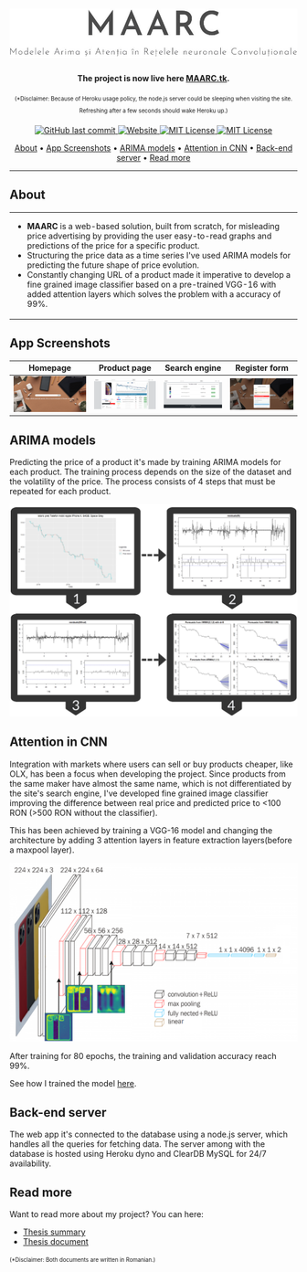 <h1 align="center">
  <a href="http://www.maarc.tk/"><img src="https://github.com/AndreiFlorescu1410/MAARC/blob/master/poze/glogos.png?raw=true" alt="MAARC"></a>
</h1>


<h4 align="center">The project is now live here <a href="http://www.maarc.tk/" target="_blank">MAARC.tk</a>.</h4><p align="center">
<sub><sup>(*Disclaimer: Because of Heroku usage policy, the node.js server could be sleeping when visiting the site. Refreshing after a few seconds should wake Heroku up.)</sup></sub></p>

<p align="center">
    <a href="https://github.com/ArmynC/ArminC-AutoExec/commits/master">
    <img src="https://img.shields.io/github/last-commit/AndreiFlorescu1410/MAARC"
         alt="GitHub last commit">
    <a href="http://www.maarc.tk/">
    <img src="https://img.shields.io/website?url=https%3A%2F%2Fmaarc.herokuapp.com%2F"
         alt="Website">
    <img src="https://img.shields.io/github/languages/count/AndreiFlorescu1410/MAARC?color=light%20green"
         alt="MIT License">   
       <a href="https://opensource.org/licenses/MIT">
    <img src="https://img.shields.io/badge/License-MIT-green.svg"
         alt="MIT License">   
      
      
      
</p>

<p align="center">
  <a href="#about">About</a> •
  <a href="#app-screenshots">App Screenshots</a> •
  <a href="#arima-models">ARIMA models</a> •
  <a href="#attention-in-cnn">Attention in CNN</a> •
  <a href="#back-end-server">Back-end server</a> •
  <a href="#read-more">Read more</a>
</p>

---

## About

<table>
<tr>
<td>
  <ul>
    <li>  <strong>MAARC</strong> is a web-based solution, built from scratch, for misleading price advertising by providing the user easy-to-read graphs and predictions of the price for a specific product. </li>
  <li>Structuring the price data as a time series I've used ARIMA models for predicting the future shape of price evolution. </li>
  <li>Constantly changing URL of a product made it imperative to develop a fine grained image classifier based on a pre-trained VGG-16 with added attention layers which solves the problem with a accuracy of 99%.</li>
</ul>
</p>

</td>
</tr>
</table>


## App Screenshots

Homepage         |  Product page | Search engine       |  Register form
:-------------------------:|:-------------------------:|:-------------------------:|:-------------------------:
<img src="https://github.com/AndreiFlorescu1410/MAARC/blob/master/poze/ghomepage.gif?raw=true" title="Desktop App  Login " width="100%"> |<img src="https://github.com/AndreiFlorescu1410/MAARC/blob/master/poze/gprod.PNG?raw=true" title="Desktop App Open" width="100%">|<img src="https://github.com/AndreiFlorescu1410/MAARC/blob/master/poze/gsearch.PNG?raw=true" title="Web App  PC  Drivers" width="100%"> |<img src="https://github.com/AndreiFlorescu1410/MAARC/blob/master/poze/glogin.PNG?raw=true" title="Web App  PC  Drivers" width="100%">


## ARIMA models

Predicting the price of a product it's made by training ARIMA models for each product. The training process depends on the size of the dataset and the volatility of the price.
The process consists of 4 steps that must be repeated for each product.
<p align="center">
 <img src="https://github.com/AndreiFlorescu1410/MAARC/blob/master/poze/garima.jpg?raw=true" width="600" alt="ARIMA models">   
  </p>
  
  
## Attention in CNN

Integration with markets where users can sell or buy products cheaper, like OLX, has been a focus when developing the project. Since products from the same maker have almost the same name, which is not differentiated by the site's search engine, I've developed fine grained image classifier improving the difference between real price and predicted price to <100 RON (>500 RON without the classifier).


This has been achieved by training a VGG-16 model and changing the architecture by adding 3 attention layers in feature extraction layers(before a maxpool layer).
<p align="center">
<img src="https://github.com/AndreiFlorescu1410/MAARC/blob/master/poze/gvgg.png?raw=true" width="550" alt="Vgg-16 model">   
</p>
<p>After training for 80 epochs, the training and validation accuracy reach 99%.</p>
<p>See how I trained the model <a href="https://github.com/AndreiFlorescu1410/MAARC/blob/master/python%20code/CNNAttention.ipynb">here</a>.</p>


## Back-end server
The web app it's connected to the database using a node.js server, which handles all the queries for fetching data. The server among with the database is hosted using Heroku dyno and ClearDB MySQL for 24/7 availability.


## Read more
Want to read more about my project? You can here:
<ul>
  <li><a href="https://github.com/AndreiFlorescu1410/MAARC/raw/master/Licen%C8%9B%C4%83%20PDF/Rezumat_licenta.pdf">Thesis summary</a></li>
  <li><a href="https://github.com/AndreiFlorescu1410/MAARC/raw/master/Licen%C8%9B%C4%83%20PDF/Licenta_AF.pdf">Thesis document</a></li>
</ul>
<sub><sup>(*Disclaimer: Both documents are written in Romanian.)</sup></sub>
